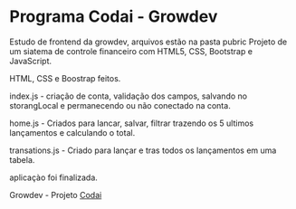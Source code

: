 # Programa Codai - Growdev
Estudo de frontend da growdev, arquivos estão na pasta pubric
Projeto de um siatema de controle financeiro com HTML5, CSS, Bootstrap e JavaScript.

HTML, CSS e Boostrap feitos.

index.js - criação de conta, validação dos campos, salvando no storangLocal e permanecendo ou não conectado na conta.

home.js - Criados para lancar, salvar, filtrar trazendo os 5 ultimos lançamentos e calculando o total.

transations.js - Criado para lançar e tras todos os lançamentos em uma tabela.

aplicaçào foi finalizada.

Growdev - Projeto [Codai](https://growdev.teachable.com/)